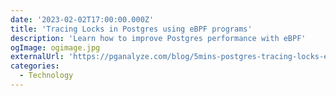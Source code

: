 ```yaml
---
date: '2023-02-02T17:00:00.000Z'
title: 'Tracing Locks in Postgres using eBPF programs'
description: 'Learn how to improve Postgres performance with eBPF'
ogImage: ogimage.jpg
externalUrl: 'https://pganalyze.com/blog/5mins-postgres-tracing-locks-eBPF-pg-lock-tracer'
categories:
  - Technology
---
```

